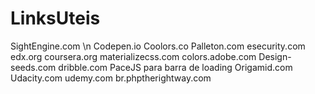 # LinksUteis


SightEngine.com \n
Codepen.io
Coolors.co
Palleton.com
esecurity.com
edx.org
coursera.org
materializecss.com
colors.adobe.com
Design-seeds.com
dribble.com
PaceJS para barra de loading
Origamid.com
Udacity.com
udemy.com
br.phptherightway.com
